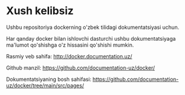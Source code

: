 # Xush kelibsiz

Ushbu repositoriya dockerning o'zbek tilidagi dokumentatsiyasi uchun.

Har qanday docker bilan ishlovchi dasturchi ushbu dokumentatsiyaga ma'lumot qo'shishga o'z hissasini qo'shishi mumkin.

Rasmiy veb sahifa: http://docker.documentation.uz/

Github manzil: https://github.com/documentation-uz/docker/

Dokumentatsiyaning bosh sahifasi: https://github.com/documentation-uz/docker/tree/main/src/pages/
